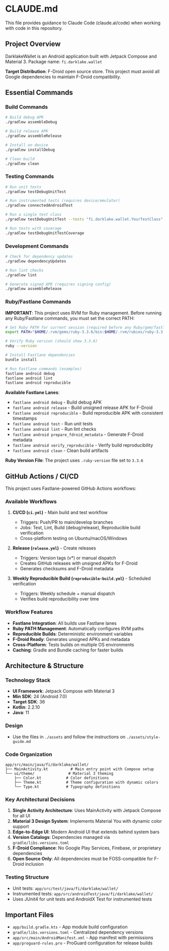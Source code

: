# CLAUDE.md

This file provides guidance to Claude Code (claude.ai/code) when working with code in this repository.

## Project Overview

DarklakeWallet is an Android application built with Jetpack Compose and Material 3. Package name: `fi.darklake.wallet`

**Target Distribution**: F-Droid open source store. This project must avoid all Google dependencies to maintain F-Droid compatibility.

## Essential Commands

### Build Commands
```bash
# Build debug APK
./gradlew assembleDebug

# Build release APK
./gradlew assembleRelease

# Install on device
./gradlew installDebug

# Clean build
./gradlew clean
```

### Testing Commands
```bash
# Run unit tests
./gradlew testDebugUnitTest

# Run instrumented tests (requires device/emulator)
./gradlew connectedAndroidTest

# Run a single test class
./gradlew testDebugUnitTest --tests "fi.darklake.wallet.YourTestClass"

# Run tests with coverage
./gradlew testDebugUnitTestCoverage
```

### Development Commands
```bash
# Check for dependency updates
./gradlew dependencyUpdates

# Run lint checks
./gradlew lint

# Generate signed APK (requires signing config)
./gradlew assembleRelease
```

### Ruby/Fastlane Commands

**IMPORTANT**: This project uses RVM for Ruby management. Before running any Ruby/Fastlane commands, you must set the correct PATH:

```bash
# Set Ruby PATH for current session (required before any Ruby/gem/fastlane commands)
export PATH="$HOME/.rvm/gems/ruby-3.3.6/bin:$HOME/.rvm/rubies/ruby-3.3.6/bin:$PATH"

# Verify Ruby version (should show 3.3.6)
ruby --version

# Install Fastlane dependencies
bundle install

# Run Fastlane commands (examples)
fastlane android debug
fastlane android lint
fastlane android reproducible
```

**Available Fastlane Lanes**:
- `fastlane android debug` - Build debug APK
- `fastlane android release` - Build unsigned release APK for F-Droid
- `fastlane android reproducible` - Build reproducible APK with consistent timestamps
- `fastlane android test` - Run unit tests
- `fastlane android lint` - Run lint checks
- `fastlane android prepare_fdroid_metadata` - Generate F-Droid metadata
- `fastlane android verify_reproducible` - Verify build reproducibility
- `fastlane android clean` - Clean build artifacts

**Ruby Version File**: The project uses `.ruby-version` file set to `3.3.6`

## GitHub Actions / CI/CD

This project uses Fastlane-powered GitHub Actions workflows:

### Available Workflows

1. **CI/CD (`ci.yml`)** - Main build and test workflow
   - Triggers: Push/PR to main/develop branches
   - Jobs: Test, Lint, Build (debug/release), Reproducible build verification
   - Cross-platform testing on Ubuntu/macOS/Windows
   
2. **Release (`release.yml`)** - Create releases 
   - Triggers: Version tags (v*) or manual dispatch
   - Creates GitHub releases with unsigned APKs for F-Droid
   - Generates checksums and F-Droid metadata
   
3. **Weekly Reproducible Build (`reproducible-build.yml`)** - Scheduled verification
   - Triggers: Weekly schedule + manual dispatch
   - Verifies build reproducibility over time

### Workflow Features
- **Fastlane Integration**: All builds use Fastlane lanes
- **Ruby PATH Management**: Automatically configures RVM paths
- **Reproducible Builds**: Deterministic environment variables
- **F-Droid Ready**: Generates unsigned APKs and metadata
- **Cross-Platform**: Tests builds on multiple OS environments
- **Caching**: Gradle and Bundle caching for faster builds

## Architecture & Structure

### Technology Stack
- **UI Framework**: Jetpack Compose with Material 3
- **Min SDK**: 24 (Android 7.0)
- **Target SDK**: 36
- **Kotlin**: 2.2.10
- **Java**: 11

### Design
- Use the files in `./assets` and follow the instructions on `./assets/style-guide.md`

### Code Organization
```
app/src/main/java/fi/darklake/wallet/
├── MainActivity.kt          # Main entry point with Compose setup
└── ui/theme/               # Material 3 theming
    ├── Color.kt           # Color definitions
    ├── Theme.kt           # Theme configuration with dynamic colors
    └── Type.kt            # Typography definitions
```

### Key Architectural Decisions
1. **Single Activity Architecture**: Uses MainActivity with Jetpack Compose for all UI
2. **Material 3 Design System**: Implements Material You with dynamic color support
3. **Edge-to-Edge UI**: Modern Android UI that extends behind system bars
4. **Version Catalogs**: Dependencies managed via `gradle/libs.versions.toml`
5. **F-Droid Compliance**: No Google Play Services, Firebase, or proprietary dependencies
6. **Open Source Only**: All dependencies must be FOSS-compatible for F-Droid inclusion

### Testing Structure
- Unit tests: `app/src/test/java/fi/darklake/wallet/`
- Instrumented tests: `app/src/androidTest/java/fi/darklake/wallet/`
- Uses JUnit4 for unit tests and AndroidX Test for instrumented tests

## Important Files

- `app/build.gradle.kts` - App module build configuration
- `gradle/libs.versions.toml` - Centralized dependency versions
- `app/src/main/AndroidManifest.xml` - App manifest with permissions
- `app/proguard-rules.pro` - ProGuard configuration for release builds
